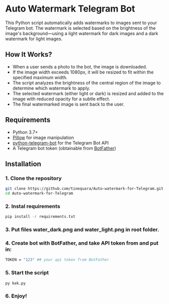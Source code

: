 # Auto Watermark Telegram Bot

This Python script automatically adds watermarks to images sent to your Telegram bot. The watermark is selected based on the brightness of the image's background—using a light watermark for dark images and a dark watermark for light images.

## How It Works? 
- When a user sends a photo to the bot, the image is downloaded.
- If the image width exceeds 1080px, it will be resized to fit within the specified maximum width.
- The script analyzes the brightness of the central region of the image to determine which watermark to apply.
- The selected watermark (either light or dark) is resized and added to the image with reduced opacity for a subtle effect.
- The final watermarked image is sent back to the user.

## Requirements

- Python 3.7+
- [Pillow](https://pillow.readthedocs.io/en/stable/) for image manipulation
- [python-telegram-bot](https://python-telegram-bot.org/) for the Telegram Bot API
- A Telegram bot token (obtainable from [BotFather](https://core.telegram.org/bots#botfather))

## Installation

### 1. Clone the repository

```bash
git clone https://github.com/tinequara/Auto-watermark-for-Telegram.git
cd Auto-watermark-for-Telegram
```
### 2. Instal requirements
````bash
pip install -r requirements.txt
````
### 3. Put files water_dark.png and water_light.png in root folder.
### 4. Create bot with BotFather, and take API token from and put in: 
````bash
TOKEN = "123" ## your api token from BotFather
````
### 5. Start the script 
````bash
py kek.py
````
### 6. Enjoy!
